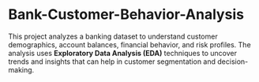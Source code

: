 # Bank-Customer-Behavior-Analysis
This project analyzes a banking dataset to understand customer demographics, account balances, financial behavior, and risk profiles.   The analysis uses **Exploratory Data Analysis (EDA)** techniques to uncover trends and insights that can help in customer segmentation and decision-making.
